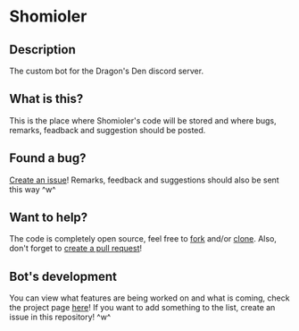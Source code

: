 # Shomioler
## Description
The custom bot for the Dragon's Den discord server.

## What is this?
This is the place where Shomioler's code will be stored and where bugs, remarks, feadback and suggestion should be posted.

## Found a bug?
[Create an issue](https://help.github.com/en/articles/creating-an-issue)!
Remarks, feedback and suggestions should also be sent this way ^w^

## Want to help?
The code is completely open source, feel free to [fork](https://help.github.com/en/articles/fork-a-repo) and/or [clone](https://help.github.com/en/articles/cloning-a-repository).
Also, don't forget to [create a pull request](https://help.github.com/en/desktop/contributing-to-projects/creating-a-pull-request)!

## Bot's development
You can view what features are being worked on and what is coming, check the project page [here](https://github.com/users/smartel99/projects/2)!
If you want to add something to the list, create an issue in this repository! ^w^
